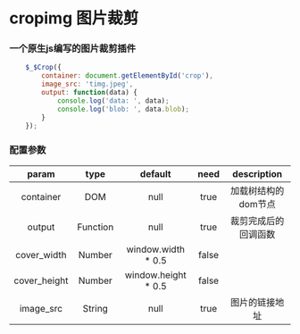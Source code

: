 # cropimg 图片裁剪
### 一个原生js编写的图片裁剪插件

```javascript
    $_$Crop({
        container: document.getElementById('crop'),
        image_src: 'timg.jpeg',
        output: function(data) {
            console.log('data: ', data);
            console.log('blob: ', data.blob);
        }
    });
``` 
### 配置参数
| param | type |  default  |   need   | description  |
|  :----:  |  :----:       |  :----:     |  :----:  |  :----: | 
| container|DOM|null|true|加载树结构的dom节点|
| output|Function|null|true|裁剪完成后的回调函数|
|cover_width|  Number | window.width * 0.5 | false |
|cover_height|  Number | window.height * 0.5 | false |
|image_src|  String | null | true |图片的链接地址|
